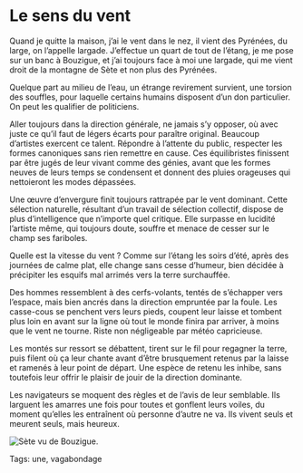 # Le sens du vent

Quand je quitte la maison, j’ai le vent dans le nez, il vient des Pyrénées, du large, on l’appelle largade. J’effectue un quart de tout de l’étang, je me pose sur un banc à Bouzigue, et j’ai toujours face à moi une largade, qui me vient droit de la montagne de Sète et non plus des Pyrénées.<span id="more-37262"></span>

Quelque part au milieu de l’eau, un étrange revirement survient, une torsion des souffles, pour laquelle certains humains disposent d’un don particulier. On peut les qualifier de politiciens.

Aller toujours dans la direction générale, ne jamais s’y opposer, où avec juste ce qu’il faut de légers écarts pour paraître original. Beaucoup d’artistes exercent ce talent. Répondre à l’attente du public, respecter les formes canoniques sans rien remettre en cause. Ces équilibristes finissent par être jugés de leur vivant comme des génies, avant que les formes neuves de leurs temps se condensent et donnent des pluies orageuses qui nettoieront les modes dépassées.

Une œuvre d’envergure finit toujours rattrapée par le vent dominant. Cette sélection naturelle, résultant d’un travail de sélection collectif, dispose de plus d’intelligence que n’importe quel critique. Elle surpasse en lucidité l’artiste même, qui toujours doute, souffre et menace de cesser sur le champ ses fariboles.

Quelle est la vitesse du vent ? Comme sur l’étang les soirs d’été, après des journées de calme plat, elle change sans cesse d’humeur, bien décidée à précipiter les esquifs mal arrimés vers la terre surchauffée.

Des hommes ressemblent à des cerfs-volants, tentés de s’échapper vers l’espace, mais bien ancrés dans la direction empruntée par la foule. Les casse-cous se penchent vers leurs pieds, coupent leur laisse et tombent plus loin en avant sur la ligne où tout le monde finira par arriver, à moins que le vent ne tourne. Riste non négligeable par météo capricieuse.

Les montés sur ressort se débattent, tirent sur le fil pour regagner la terre, puis filent où ça leur chante avant d’être brusquement retenus par la laisse et ramenés à leur point de départ. Une espèce de retenu les inhibe, sans toutefois leur offrir le plaisir de jouir de la direction dominante.

Les navigateurs se moquent des règles et de l’avis de leur semblable. Ils larguent les amarres une fois pour toutes et gonflent leurs voiles, du moment qu’elles les entraînent où personne d’autre ne va. Ils vivent seuls et meurent seuls, mais heureux.

![Sète vu de Bouzigue.](http://blog.tcrouzet.comhttps://tcrouzet.com/images_tc/2014/09/bouzigue.jpg)



Tags: une, vagabondage